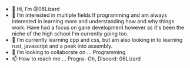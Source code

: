 - 👋 Hi, I’m @06Lizard
- 👀 I’m interested in multiple fields lf programming and am always interested in learning more and understanding how and why things work. Have had a focus on gane development however as it's been the niche of the high school I'm currently going too.
- 🌱 I’m currently learning cpp and css, but am also looking in to learning rust, javascript and a peek into assembly.
- 💞️ I’m looking to collaborate on ... Programming 
- 📫 How to reach me ... Progra- Oh, Discord: 06Lizard

<!---
06Lizard/06Lizard is a ✨ special ✨ repository because its `README.md` (this file) appears on your GitHub profile.
You can click the Preview link to take a look at your changes.
--->

